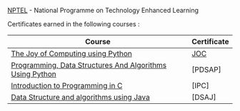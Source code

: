 [NPTEL](https://nptel.ac.in/) - National Programme on Technology Enhanced Learning

Certificates earned in the following courses :

| Course | Certificate |
|---|---|
| [The Joy of Computing using Python](https://onlinecourses.nptel.ac.in/noc20_cs83/preview) | [JOC](https://github.com/ArnabC27/certifications/blob/main/nptel/The%20Joy%20of%20Computing%20using%20Python.pdf) |
| [Programming, Data Structures And Algorithms Using Python](https://onlinecourses.nptel.ac.in/noc20_cs70/preview) | [PDSAP] |
| [Introduction to Programming in C](https://onlinecourses.nptel.ac.in/noc20_cs91/preview) | [IPC] |
| [Data Structure and algorithms using Java](https://onlinecourses.nptel.ac.in/noc20_cs85/preview) | [DSAJ] |

